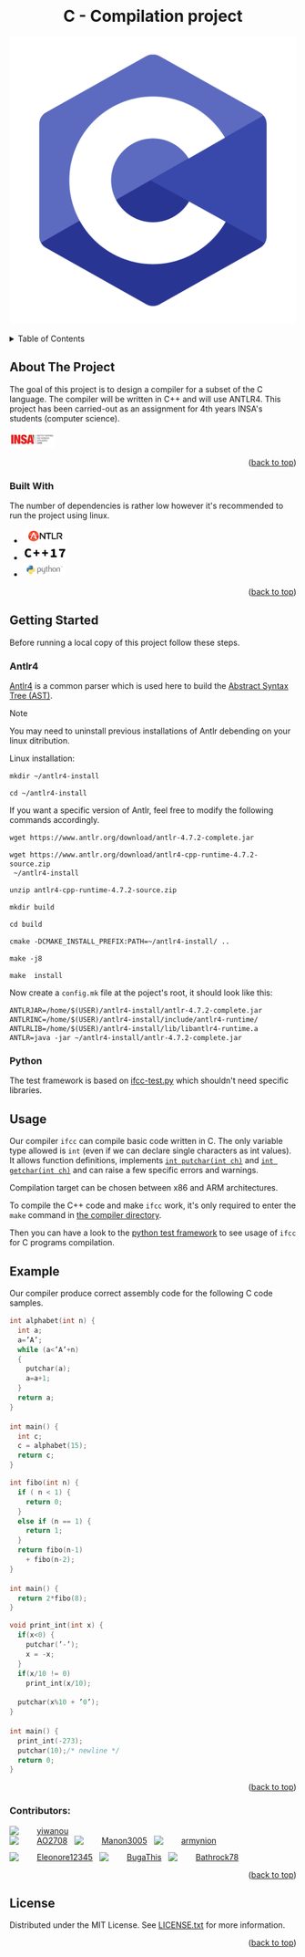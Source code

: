 <!-- Improved compatibility of back to top link: See: https://github.com/othneildrew/Best-README-Template/pull/73 -->
<a id="readme-top"></a>



<!-- PROJECT LOGO -->
<br />

<h1 align="center">C - Compilation project</h1>

[![C language logo][c-logo]](https://en.cppreference.com/w/c/language)

<!-- TABLE OF CONTENTS -->
<details>
  <summary>Table of Contents</summary>
  <ol>
    <li>
      <a href="#about-the-project">About The Project</a>
      <ul>
        <li><a href="#built-with">Built With</a></li>
      </ul>
    </li>
    <li>
      <a href="#getting-started">Getting Started</a>
      <ul>
        <li><a href="#antlr4">Antlr4</a></li>
        <li><a href="#python">Python</a></li>
      </ul>
    </li>
    <li><a href="#usage">Usage</a></li>
    <li><a href="#contributors">Contibutors</a></li>
    <li><a href="#license">License</a></li>

  </ol>
</details>



<!-- ABOUT THE PROJECT -->
## About The Project

The goal of this project is to design a compiler for a subset of the C language. The compiler will be written in C++ and will use ANTLR4. This project has been carried-out as an assignment for 4th years INSA's students (computer science).

[![INSA][insa-lgog]][insa-url]

<p align="right">(<a href="#readme-top">back to top</a>)</p>



### Built With

The number of dependencies is rather low however it's recommended to run the project using linux.

* [![Antlr][antlr-logo]][antlr-url]
* [![C++][cpp-logo]][cpp-url]
* [![Python][python-logo]][python-url]


<p align="right">(<a href="#readme-top">back to top</a>)</p>



<!-- GETTING STARTED -->
## Getting Started

Before running a local copy of this project follow these steps.

### Antlr4

[Antlr4][antlr-url] is a common parser which is used here to build the [Abstract Syntax Tree (AST)][ast-url].

> [!NOTE]
> You may need to uninstall previous installations of Antlr debending on your linux ditribution.

Linux installation:
```
mkdir ~/antlr4-install
```
```
cd ~/antlr4-install
```
If you want a specific version of Antlr, feel free to modify the following commands accordingly.
```
wget https://www.antlr.org/download/antlr-4.7.2-complete.jar
```
```
wget https://www.antlr.org/download/antlr4-cpp-runtime-4.7.2-source.zip
 ~/antlr4-install
```
```
unzip antlr4-cpp-runtime-4.7.2-source.zip
```
```
mkdir build
```
```
cd build
```
```
cmake -DCMAKE_INSTALL_PREFIX:PATH=~/antlr4-install/ ..
```
```
make -j8
```
```
make  install
```
Now create a `config.mk` file at the poject's root, it should look like this:
```
ANTLRJAR=/home/$(USER)/antlr4-install/antlr-4.7.2-complete.jar
ANTLRINC=/home/$(USER)/antlr4-install/include/antlr4-runtime/
ANTLRLIB=/home/$(USER)/antlr4-install/lib/libantlr4-runtime.a
ANTLR=java -jar ~/antlr4-install/antlr-4.7.2-complete.jar
```

### Python

The test framework is based on [ifcc-test.py][python-test-script] which shouldn't need specific libraries.


<!-- USAGE EXAMPLES -->
## Usage

Our compiler `ifcc` can compile basic code written in C. The only variable type allowed is `int` (even if we can declare single characters as int values). It allows function definitions, implements [`int putchar(int ch)`][putchar-url] and [`int getchar(int ch)`][getchar-url] and can raise a few specific errors and warnings.

Compilation target can be chosen between x86 and ARM architectures.

To compile the C++ code and make `ifcc` work, it's only required to enter the `make` command in [the compiler directory][compiler-dir].

Then you can have a look to the [python test framework][python-test-script] to see usage of `ifcc` for C programs compilation.

## Example

Our compiler produce correct assembly code for the following C code samples.

```C
int alphabet(int n) {
  int a;
  a=’A’;
  while (a<’A’+n)
  {
    putchar(a);
    a=a+1;
  }
  return a;
}

int main() {
  int c;
  c = alphabet(15);
  return c;
}
```

```C
int fibo(int n) {
  if ( n < 1) {
    return 0;
  }
  else if (n == 1) {
    return 1;
  }
  return fibo(n-1)
    + fibo(n-2);
}

int main() {
  return 2*fibo(8);
}
```

```C
void print_int(int x) {
  if(x<0) {
    putchar(’-’);
    x = -x;
  }
  if(x/10 != 0) 
    print_int(x/10);

  putchar(x%10 + ’0’);
}

int main() {
  print_int(-273);
  putchar(10);/* newline */
  return 0;
}
```

<p align="right">(<a href="#readme-top">back to top</a>)</p>

### Contributors:
<div style="display: flex; align-items: center; gap: 8px;">
    <img src="https://avatars.githubusercontent.com/u/103212284?v=4" width="40" />
    <span><a href="https://github.com/yiwanou" >yiwanou</a></span>
  </div>
<div style="display: flex; flex-wrap: wrap; gap: 12px;">
  <div style="display: flex; align-items: center; gap: 8px;">
    <img src="https://avatars.githubusercontent.com/u/68855403?v=4" width="40" />
    <span><a href="https://github.com/AO2708" >AO2708</a></span>
  </div>
  <div style="display: flex; align-items: center; gap: 8px;">
    <img src="https://avatars.githubusercontent.com/u/129035607?v=4" width="40" />
    <span><a href="https://github.com/Manon3005" >Manon3005</a></span>
  </div>
  <div style="display: flex; align-items: center; gap: 8px;">
    <img src="https://avatars.githubusercontent.com/u/147798555?v=4" width="40" />
    <span><a href="https://github.com/armynion" >armynion</a></span>
  </div>
  <div style="display: flex; align-items: center; gap: 8px;">
    <img src="https://avatars.githubusercontent.com/u/77687565?v=4" width="40" />
    <span><a href="https://github.com/Eleonore12345" >Eleonore12345</a></span>
  </div>
  <div style="display: flex; align-items: center; gap: 8px;">
    <img src="https://avatars.githubusercontent.com/u/128641822?v=4" width="40" />
    <span><a href="https://github.com/BugaThis" >BugaThis</a></span>
  </div>
  <div style="display: flex; align-items: center; gap: 8px;">
    <img src="https://avatars.githubusercontent.com/u/127881703?v=4" width="40" />
    <span><a href="https://github.com/Bathrock78" >Bathrock78</a></span>
  </div>
</div>




<p align="right">(<a href="#readme-top">back to top</a>)</p>



<!-- LICENSE -->
## License

Distributed under the MIT License. See [LICENSE.txt][license] for more information.

<p align="right">(<a href="#readme-top">back to top</a>)</p>



[insa-url]: https://www.insa-lyon.fr/
[antlr-url]: https://www.antlr.org/download.html
[cpp-url]: https://en.cppreference.com/w/cpp/17
[python-url]: https://www.python.org/downloads/
[ast-url]: https://en.wikipedia.org/wiki/Abstract_syntax_tree
[putchar-url]: https://en.cppreference.com/w/c/io/putchar
[getchar-url]: https://en.cppreference.com/w/c/io/getchar
[c-logo]: documents/c_icon.png
[insa-lgog]: documents/insa_logo.jpg 
[antlr-logo]: documents/antlr_logo.png
[cpp-logo]: documents/cpp_logo.png
[python-logo]: documents/python_logo.png
[compiler-dir]: compiler/
[python-test-script]: tests/ifcc-test.py
[license]: LICENCE.txt

[contributors-shield]: https://img.shields.io/github/contributors/othneildrew/Best-README-Template.svg?style=for-the-badge
[contributors-url]: https://github.com/othneildrew/Best-README-Template/graphs/contributors
[forks-shield]: https://img.shields.io/github/forks/othneildrew/Best-README-Template.svg?style=for-the-badge
[forks-url]: https://github.com/othneildrew/Best-README-Template/network/members
[stars-shield]: https://img.shields.io/github/stars/othneildrew/Best-README-Template.svg?style=for-the-badge
[stars-url]: https://github.com/othneildrew/Best-README-Template/stargazers
[issues-shield]: https://img.shields.io/github/issues/othneildrew/Best-README-Template.svg?style=for-the-badge
[issues-url]: https://github.com/othneildrew/Best-README-Template/issues
[license-shield]: https://img.shields.io/github/license/othneildrew/Best-README-Template.svg?style=for-the-badge
[license-url]: https://github.com/othneildrew/Best-README-Template/blob/master/LICENSE.txt
[linkedin-shield]: https://img.shields.io/badge/-LinkedIn-black.svg?style=for-the-badge&logo=linkedin&colorB=555
[linkedin-url]: https://linkedin.com/in/othneildrew

[Next.js]: https://img.shields.io/badge/next.js-000000?style=for-the-badge&logo=nextdotjs&logoColor=white
[Next-url]: https://nextjs.org/
[React.js]: https://img.shields.io/badge/React-20232A?style=for-the-badge&logo=react&logoColor=61DAFB
[React-url]: https://reactjs.org/
[Vue.js]: https://img.shields.io/badge/Vue.js-35495E?style=for-the-badge&logo=vuedotjs&logoColor=4FC08D
[Vue-url]: https://vuejs.org/
[Angular.io]: https://img.shields.io/badge/Angular-DD0031?style=for-the-badge&logo=angular&logoColor=white
[Angular-url]: https://angular.io/
[Svelte.dev]: https://img.shields.io/badge/Svelte-4A4A55?style=for-the-badge&logo=svelte&logoColor=FF3E00
[Svelte-url]: https://svelte.dev/
[Laravel.com]: https://img.shields.io/badge/Laravel-FF2D20?style=for-the-badge&logo=laravel&logoColor=white
[Laravel-url]: https://laravel.com
[Bootstrap.com]: https://img.shields.io/badge/Bootstrap-563D7C?style=for-the-badge&logo=bootstrap&logoColor=white
[Bootstrap-url]: https://getbootstrap.com
[JQuery.com]: https://img.shields.io/badge/jQuery-0769AD?style=for-the-badge&logo=jquery&logoColor=white
[JQuery-url]: https://jquery.com 
